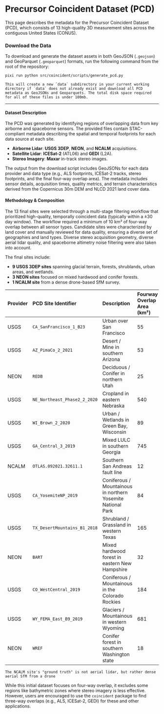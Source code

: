 # Precursor Coincident Dataset (PCD)

This page describes the metadata for the Precursor Coincident Dataset (PCD),
which consists of 13 high-quality 3D measurement sites across the contiguous
United States (CONUS).

### Download the Data

To download and generate the dataset assets in both GeoJSON (`.geojson`) and
GeoParquet (`.geoparquet`) formats, run the following command from the root of
the repository:

```bash
pixi run python src/coincident/scripts/generate_pcd.py
```

```{note}
This will create a new `data` subdirectory in your current working directory if `data` does not already exist and download all PCD metadata as GeoJSONs and Geoparquets. The total disk space required for all of these files is under 100mb.
```

---

#### Dataset Description

The PCD was generated by identifying regions of overlapping data from key
airborne and spaceborne sensors. The provided files contain STAC-compliant
metadata describing the spatial and temporal footprints for each data source at
each site.

- **Airborne Lidar**: **USGS 3DEP**, **NEON**, and **NCALM** acquisitions.
- **Satellite Lidar**: **ICESat-2** (ATL06) and **GEDI** (L2A).
- **Stereo Imagery**: **Maxar** in-track stereo images.

The output from the download script includes GeoJSONs for each data provider and
data type (e.g., ALS footprints, ICESat-2 tracks, stereo footprints, and the
final four-way overlap area). The metadata includes sensor details, acquisition
times, quality metrics, and terrain characteristics derived from the Copernicus
30m DEM and NLCD 2021 land cover data.

#### Methodology & Composition

The 13 final sites were selected through a multi-stage filtering workflow that
prioritized high-quality, temporally coincident data (typically within a ±30 day
window). The workflow required a minimum of 10 km² of four-way overlap between
all sensor types. Candidate sites were characterized by land cover and manually
reviewed for data quality, ensuring a diverse set of geographies and land types.
Diverse stereo acquisition geometry, diverse aerial lidar quality, and
spaceborne altimetry noise filtering were also taken into account.

The final sites include:

- **9 USGS 3DEP sites** spanning glacial terrain, forests, shrublands, urban
  areas, and wetlands.
- **3 NEON sites** focused on mixed hardwood and conifer forests.
- **1 NCALM site** from a dense drone-based SfM survey.

| Provider | PCD Site Identifier          | Description                                                 | Fourway Overlap Area (km²) | Aerial Lidar Start Date | Aerial Lidar End Date |
| :------- | :--------------------------- | :---------------------------------------------------------- | :------------------------- | :---------------------- | :-------------------- |
| USGS     | `CA_SanFrancisco_1_B23`      | Urban over San Francisco                                    | 55                         | 2023-04-20              | 2023-04-20            |
| USGS     | `AZ_PimaCo_2_2021`           | Desert / Mine in southern Arizona                           | 53                         | 2021-09-27              | 2021-11-17            |
| NEON     | `REDB`                       | Deciduous / Conifer in northern Utah                        | 25                         | 2021-05-20              | 2021-05-21            |
| USGS     | `NE_Northeast_Phase2_2_2020` | Cropland in eastern Nebraska                                | 540                        | 2020-11-16              | 2020-12-09            |
| USGS     | `WI_Brown_2_2020`            | Urban / Wetlands in Green Bay, Wisconsin                    | 89                         | 2020-05-07              | 2020-05-07            |
| USGS     | `GA_Central_3_2019`          | Mixed LULC in southern Georgia                              | 745                        | 2020-02-02              | 2020-03-28            |
| NCALM    | `OTLAS.092021.32611.1`       | Southern San Andreas fault line                             | 12                         | 2020-02-15              | 2020-02-18            |
| USGS     | `CA_YosemiteNP_2019`         | Coniferous / Mountainous in northern Yosemite National Park | 84                         | 2019-10-07              | 2019-10-23            |
| USGS     | `TX_DesertMountains_B1_2018` | Shrubland / Grassland in western Texas                      | 165                        | 2019-09-11              | 2019-10-20            |
| NEON     | `BART`                       | Mixed hardwood forest in eastern New Hampshire              | 32                         | 2019-08-25              | 2019-08-25            |
| USGS     | `CO_WestCentral_2019`        | Coniferous / Mountainous in the Colorado Rockies            | 184                        | 2019-08-21              | 2019-09-19            |
| USGS     | `WY_FEMA_East_B9_2019`       | Glaciers / Mountainous in western Wyoming                   | 681                        | 2019-07-26              | 2019-09-22            |
| NEON     | `WREF`                       | Conifer forest in southern Washington state                 | 18                         | 2019-07-12              | 2019-07-15            |

```{note}
The NCALM site's "ground truth" is not aerial lidar, but rather dense aerial SfM from a drone
```

While this initial dataset focuses on four-way overlap, it excludes some regions
like bathymetric zones where stereo imagery is less effective. However, users
are encouraged to use the `coincident` package to find three-way overlaps (e.g.,
ALS, ICESat-2, GEDI) for these and other applications.
